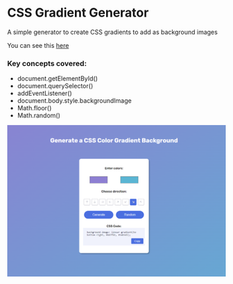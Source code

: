 # CSS Gradient Generator
A simple generator to create CSS gradients to add as background images

You can see this [here](https://smelecrinis.github.io/css-gradient-generator/)

### Key concepts covered:

* document.getElementById()
* document.querySelector()
* addEventListener()
* document.body.style.backgroundImage
* Math.floor()
* Math.random()

![This is an image](https://github.com/smelecrinis/css-gradient-generator/blob/master/assets/css-gradient-project-1.PNG)
